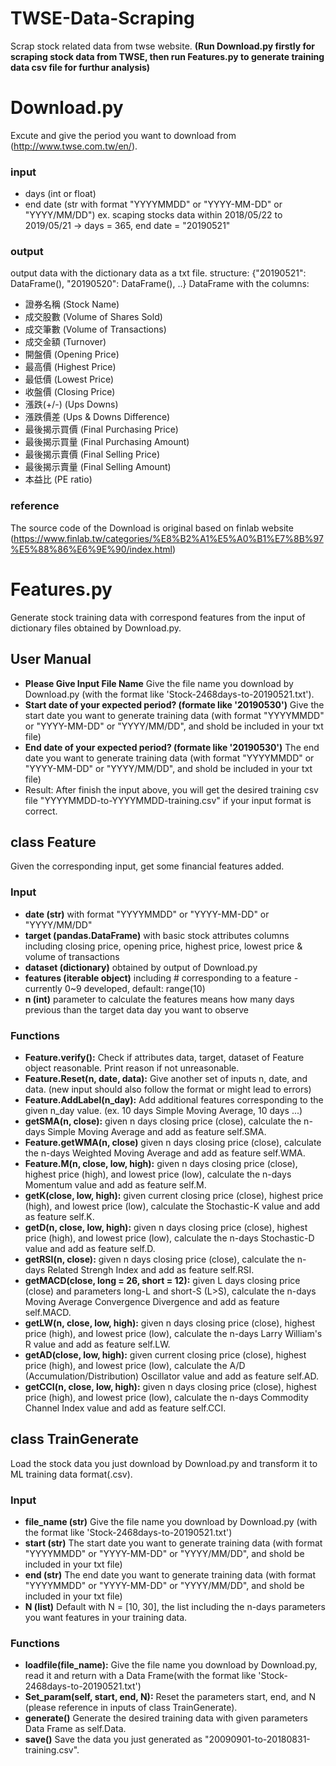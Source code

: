 # TWSE-Data-Scraping
Scrap stock related data from twse website.
**(Run Download.py firstly for scraping stock data from TWSE, then run Features.py to generate training data csv file for furthur analysis)**

# Download.py
Excute and give the period you want to download from (http://www.twse.com.tw/en/).
### input
- days (int or float)
- end date (str with format "YYYYMMDD" or "YYYY-MM-DD" or "YYYY/MM/DD")
ex. scaping stocks data within 2018/05/22 to 2019/05/21
  -> days = 365, end date = "20190521"
### output
output data with the dictionary data as a txt file.
structure: {"20190521": DataFrame(), "20190520": DataFrame(), ..}
DataFrame with the columns:
- 證券名稱 (Stock Name)
- 成交股數 (Volume of Shares Sold)
- 成交筆數 (Volume of Transactions)
- 成交金額 (Turnover)
- 開盤價 (Opening Price)
- 最高價 (Highest Price)
- 最低價 (Lowest Price)
- 收盤價 (Closing Price)
- 漲跌(+/-) (Ups Downs)
- 漲跌價差 (Ups & Downs Difference)
- 最後揭示買價 (Final Purchasing Price)
- 最後揭示買量 (Final Purchasing Amount)
- 最後揭示賣價 (Final Selling Price)
- 最後揭示賣量 (Final Selling Amount)
- 本益比 (PE ratio)
### reference
The source code of the Download is original based on finlab website (https://www.finlab.tw/categories/%E8%B2%A1%E5%A0%B1%E7%8B%97%E5%88%86%E6%9E%90/index.html)

# Features.py
Generate stock training data with correspond features from the input of dictionary files obtained by Download.py.
## User Manual
- **Please Give Input File Name**
  Give the file name you download by Download.py (with the format like 'Stock-2468days-to-20190521.txt').
- **Start date of your expected period? (formate like '20190530')**
  Give the start date you want to generate training data (with format "YYYYMMDD" or "YYYY-MM-DD" or "YYYY/MM/DD", and shold be included in your txt file)
- **End date of your expected period? (formate like '20190530')**
  The end date you want to generate training data (with format "YYYYMMDD" or "YYYY-MM-DD" or "YYYY/MM/DD", and shold be included in your txt file)
- Result:
  After finish the input above, you will get the desired training csv file "YYYYMMDD-to-YYYYMMDD-training.csv" if your input format is correct.
## class Feature
Given the corresponding input, get some financial features added.
### Input
- **date (str)**
  with format "YYYYMMDD" or "YYYY-MM-DD" or "YYYY/MM/DD"
- **target (pandas.DataFrame)**
  with basic stock attributes columns including closing price, opening price, highest price, lowest price & volume of transactions
- **dataset (dictionary)**
  obtained by output of Download.py
- **features (iterable object)**
  including # corresponding to a feature - currently 0~9 developed, default: range(10)
- **n (int)**
  parameter to calculate the features means how many days previous than the target data day you want to observe
### Functions
- **Feature.verify():**
  Check if attributes data, target, dataset of Feature object reasonable. Print reason if not unreasonable.
- **Feature.Reset(n, date, data):**
  Give another set of inputs n, date, and data. (new input should also follow the format or might lead to errors)
- **Feature.AddLabel(n_day):**
  Add additional features corresponding to the given n_day value. (ex. 10 days Simple Moving Average, 10 days ...)
- **getSMA(n, close):**
  given n days closing price (close), calculate the n-days Simple Moving Average and add as feature self.SMA.
- **Feature.getWMA(n, close)**
  given n days closing price (close), calculate the n-days Weighted Moving Average and add as feature self.WMA.
- **Feature.M(n, close, low, high):**
  given n days closing price (close), highest price (high), and lowest price (low), calculate the n-days Momentum value and add as feature self.M.
- **getK(close, low, high):**
  given current closing price (close), highest price (high), and lowest price (low), calculate the Stochastic-K value and add as feature self.K.
- **getD(n, close, low, high):**
  given n days closing price (close), highest price (high), and lowest price (low), calculate the n-days Stochastic-D value and add as feature self.D.
- **getRSI(n, close):**
  given n days closing price (close), calculate the n-days Related Strengh Index and add as feature self.RSI.
- **getMACD(close, long = 26, short = 12):**
  given L days closing price (close) and parameters long-L and short-S (L>S), calculate the n-days Moving Average Convergence Divergence and add as feature self.MACD.
- **getLW(n, close, low, high):**
  given n days closing price (close), highest price (high), and lowest price (low), calculate the n-days Larry William's R value and add as feature self.LW.
- **getAD(close, low, high):**
  given current closing price (close), highest price (high), and lowest price (low), calculate the A/D (Accumulation/Distribution) Oscillator value and add as feature self.AD.
- **getCCI(n, close, low, high):**
  given n days closing price (close), highest price (high), and lowest price (low), calculate the n-days Commodity Channel Index value and add as feature self.CCI.
  
## class TrainGenerate
Load the stock data you just download by Download.py and transform it to ML training data format(.csv).
### Input
- **file_name (str)**
  Give the file name you download by Download.py (with the format like 'Stock-2468days-to-20190521.txt')
- **start (str)**
  The start date you want to generate training data (with format "YYYYMMDD" or "YYYY-MM-DD" or "YYYY/MM/DD", and shold be included in your txt file)
- **end (str)**
  The end date you want to generate training data (with format "YYYYMMDD" or "YYYY-MM-DD" or "YYYY/MM/DD", and shold be included in your txt file)
- **N (list)**
  Default with N = [10, 30], the list including the n-days parameters you want features in your training data.

### Functions
- **loadfile(file_name):**
  Give the file name you download by Download.py, read it and return with a Data Frame(with the format like 'Stock-2468days-to-20190521.txt')
- **Set_param(self, start, end, N):**
  Reset the parameters start, end, and N (please reference in inputs of class TrainGenerate).
- **generate()**
  Generate the desired training data with given parameters Data Frame as self.Data.
- **save()**
  Save the data you just generated as "20090901-to-20180831-training.csv".



